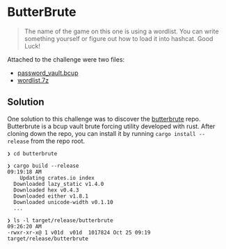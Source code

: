 # ButterBrute

> The name of the game on this one is using a wordlist. You can write something yourself or figure out how to load it into hashcat. Good Luck!

Attached to the challenge were two files:

- [password_vault.bcup](./password_vault.bcup)
- [wordlist.7z](./wordlist.7z)

## Solution

One solution to this challenge was to discover the [butterbrute](https://github.com/fkasler/butterbrute/tree/main) repo. Butterbrute is a bcup vault brute forcing utility developed with rust. After cloning down the repo, you can install it by running `cargo install --release` from the repo root.


```
❯ cd butterbrute

❯ cargo build --release                                                                                                                                                                                                                             09:19:18 AM
    Updating crates.io index
  Downloaded lazy_static v1.4.0
  Downloaded hex v0.4.3
  Downloaded either v1.8.1
  Downloaded unicode-width v0.1.10
  ...

❯ ls -l target/release/butterbrute                                                                                                                                                                                                                  09:26:20 AM
-rwxr-xr-x@ 1 v01d  v01d  1017824 Oct 25 09:19 target/release/butterbrute
```
